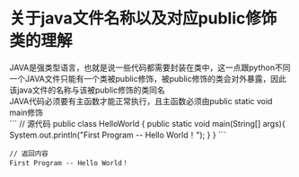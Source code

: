 <h1>关于java文件名称以及对应public修饰类的理解</h1>
JAVA是强类型语言，也就是说一些代码都需要封装在类中，这一点跟python不同 <br/>
一个JAVA文件只能有一个类被public修饰，被public修饰的类会对外暴露，因此该java文件的名称与该被public修饰的类同名<br/>
JAVA代码必须要有主函数才能正常执行，且主函数必须由public static void main修饰 <br/>
```
// 源代码
public class HelloWorld {
    public static void main(String[] args){
        System.out.println("First Program -- Hello World！");
    }
}
```

```
// 返回内容
First Program -- Hello World！
```
